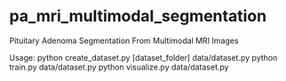 # pa_mri_multimodal_segmentation
Pituitary Adenoma Segmentation From Multimodal MRI Images

Usage:
python create_dataset.py [dataset_folder] data/dataset.py
python train.py data/dataset.py
python visualize.py data/dataset.py